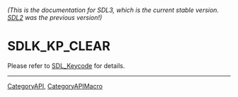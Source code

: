 ###### (This is the documentation for SDL3, which is the current stable version. [SDL2](https://wiki.libsdl.org/SDL2/) was the previous version!)
# SDLK_KP_CLEAR

Please refer to [SDL_Keycode](SDL_Keycode) for details.

----
[CategoryAPI](CategoryAPI), [CategoryAPIMacro](CategoryAPIMacro)

